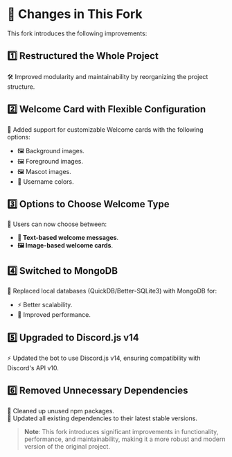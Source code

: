 # 📝 Changes in This Fork

This fork introduces the following improvements:

## 1️⃣ Restructured the Whole Project

🛠️ Improved modularity and maintainability by reorganizing the project structure.

## 2️⃣ Welcome Card with Flexible Configuration

🎨 Added support for customizable Welcome cards with the following options:  
- 🖼️ Background images.  
- 🖼️ Foreground images.  
- 🖼️ Mascot images.  
- 🎨 Username colors.

## 3️⃣ Options to Choose Welcome Type

🔄 Users can now choose between:  
- **📜 Text-based welcome messages**.  
- **🖼️ Image-based welcome cards**.

## 4️⃣ Switched to MongoDB

💾 Replaced local databases (QuickDB/Better-SQLite3) with MongoDB for:  
- ⚡ Better scalability.  
- 🚀 Improved performance.

## 5️⃣ Upgraded to Discord.js v14

⚡ Updated the bot to use Discord.js v14, ensuring compatibility with Discord's API v10.

## 6️⃣ Removed Unnecessary Dependencies

🧹 Cleaned up unused npm packages.  
🔄 Updated all existing dependencies to their latest stable versions.

> **Note**: This fork introduces significant improvements in functionality, performance, and maintainability, making it a more robust and modern version of the original project.


